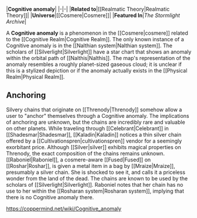 |**Cognitive anomaly**|
|-|-|
|**Related to**|[[Realmatic Theory\|Realmatic Theory]]|
|**Universe**|[[Cosmere\|Cosmere]]|
|**Featured In**|*The Stormlight Archive*|

A **Cognitive anomaly** is a phenomenon in the [[Cosmere\|cosmere]] related to the [[Cognitive Realm\|Cognitive Realm]].
The only known instance of a Cognitive anomaly is in the [[Nalthian system\|Nalthian system]]. The scholars of [[Silverlight\|Silverlight]] have a star chart that shows an anomaly within the orbital path of [[Nalthis\|Nalthis]]. The map's representation of the anomaly resembles a roughly planet-sized gaseous cloud; it is unclear if this is a stylized depiction or if the anomaly actually exists in the [[Physical Realm\|Physical Realm]].

## Anchoring
Silvery chains that originate on [[Threnody\|Threnody]] somehow allow a user to "anchor" themselves through a Cognitive anomaly. The implications of anchoring are unknown, but the chains are incredibly rare and valuable on other planets. While traveling through [[Celebrant\|Celebrant]] in [[Shadesmar\|Shadesmar]], [[Kaladin\|Kaladin]] notices a thin silver chain offered by a [[Cultivationspren\|cultivationspren]] vendor for a seemingly exorbitant price. Although [[Silver\|silver]] exhibits magical properties on Threnody, the exact composition of the chains remains unknown.
[[Raboniel\|Raboniel]], a cosmere-aware [[Fused\|Fused]] on [[Roshar\|Roshar]], is given a metal item in a bag by [[Mraize\|Mraize]], presumably a silver chain. She is shocked to see it, and calls it a priceless wonder from the land of the dead.
The chains are known to be used by the scholars of [[Silverlight\|Silverlight]]. Raboniel notes that her chain has no use to her within the [[Rosharan system\|Rosharan system]], implying that there is no Cognitive anomaly there.



https://coppermind.net/wiki/Cognitive_anomaly